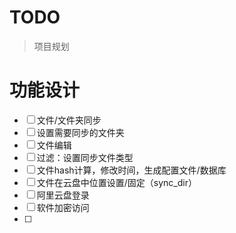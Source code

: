 # TODO

> 项目规划

# 功能设计

- [ ] 文件/文件夹同步
- [ ] 设置需要同步的文件夹
- [ ] 文件编辑
- [ ] 过滤：设置同步文件类型
- [ ] 文件hash计算，修改时间，生成配置文件/数据库
- [ ] 文件在云盘中位置设置/固定（sync_dir）
- [ ] 阿里云盘登录
- [ ] 软件加密访问
- [ ] 

